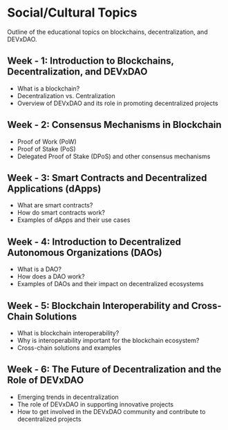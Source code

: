 
# Social/Cultural Topics
Outline of the educational topics on blockchains, decentralization, and DEVxDAO.

## Week - 1: Introduction to Blockchains, Decentralization, and DEVxDAO
- What is a blockchain?
- Decentralization vs. Centralization
- Overview of DEVxDAO and its role in promoting decentralized projects

## Week - 2: Consensus Mechanisms in Blockchain
- Proof of Work (PoW)
- Proof of Stake (PoS)
- Delegated Proof of Stake (DPoS) and other consensus mechanisms

## Week - 3: Smart Contracts and Decentralized Applications (dApps)
- What are smart contracts?
- How do smart contracts work?
- Examples of dApps and their use cases

## Week - 4: Introduction to Decentralized Autonomous Organizations (DAOs)
- What is a DAO?
- How does a DAO work?
- Examples of DAOs and their impact on decentralized ecosystems

## Week - 5: Blockchain Interoperability and Cross-Chain Solutions
- What is blockchain interoperability?
- Why is interoperability important for the blockchain ecosystem?
- Cross-chain solutions and examples

## Week - 6: The Future of Decentralization and the Role of DEVxDAO
- Emerging trends in decentralization
- The role of DEVxDAO in supporting innovative projects
- How to get involved in the DEVxDAO community and contribute to decentralized projects
